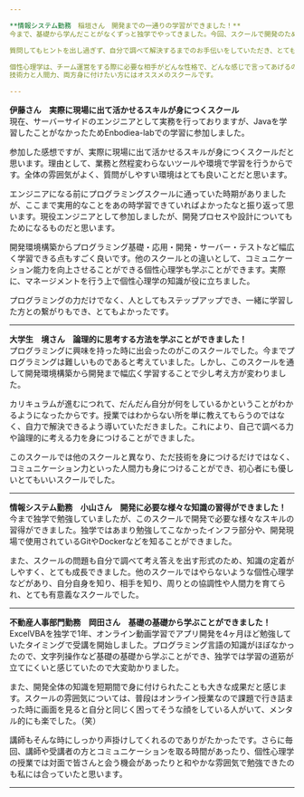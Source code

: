 ```yaml
---

**情報システム勤務　稲垣さん　開発までの一通りの学習ができました！**  
今まで、基礎から学んだことがなくずっと独学でやってきました。今回、スクールで開発のための設計、サーバー構築、Dockerといったインフラ技術から、Webサイトを作成したりWebアプリを開発するまでの様々なことを学ぶことができました。

質問してもヒントを出し過ぎず、自分で調べて解決するまでのお手伝いをしていただき、とても成長に繋がりました。スクールで学んだことが、今、すごく基礎知識として役立っています。

個性心理学は、チーム運営をする際に必要な相手がどんな性格で、どんな感じで言ってあげるのがいいのかや、自分を開示することで相手を知ることができるなど、様々な効果を実感することができます。人間力を育ててくれるスクールです！  
技術力と人間力、両方身に付けたい方にはオススメのスクールです。

---
```


**伊藤さん　実際に現場に出て活かせるスキルが身につくスクール**  
現在、サーバーサイドのエンジニアとして実務を行っておりますが、Javaを学習したことがなかったためEnbodiea-labでの学習に参加しました。

参加した感想ですが、実際に現場に出て活かせるスキルが身につくスクールだと思います。理由として、業務と然程変わらないツールや環境で学習を行うからです。全体の雰囲気がよく、質問がしやすい環境はとても良いことだと思います。

エンジニアになる前にプログラミングスクールに通っていた時期がありましたが、ここまで実用的なことをあの時学習できていればよかったなと振り返って思います。現役エンジニアとして参加しましたが、開発プロセスや設計についてもためになるものだと思います。

開発環境構築からプログラミング基礎・応用・開発・サーバー・テストなど幅広く学習できる点もすごく良いです。他のスクールとの違いとして、コミュニケーション能力を向上させることができる個性心理学も学ぶことができます。実際に、マネージメントを行う上で個性心理学の知識が役に立ちました。

プログラミングの力だけでなく、人としてもステップアップでき、一緒に学習した方との繋がりもでき、とてもよかったです。

---

**大学生　境さん　論理的に思考する方法を学ぶことができました！**  
プログラミングに興味を持った時に出会ったのがこのスクールでした。今までプログラミングは難しいものであると考えていました。しかし、このスクールを通して開発環境構築から開発まで幅広く学習することで少し考え方が変わりました。

カリキュラムが進むにつれて、だんだん自分が何をしているかということがわかるようになったからです。授業ではわからない所を単に教えてもらうのではなく、自力で解決できるよう導いていただきました。これにより、自己で調べる力や論理的に考える力を身につけることができました。

このスクールでは他のスクールと異なり、ただ技術を身につけるだけではなく、コミュニケーション力といった人間力も身につけることができ、初心者にも優しいとてもいいスクールでした。

---

**情報システム勤務　小山さん　開発に必要な様々な知識の習得ができました！**  
今まで独学で勉強していましたが、このスクールで開発で必要な様々なスキルの習得ができました。独学ではあまり勉強してこなかったインフラ部分や、開発現場で使用されているGitやDockerなどを知ることができました。

また、スクールの問題も自分で調べて考え答えを出す形式のため、知識の定着がしやすく、とても成長できました。他のスクールではやらないような個性心理学などがあり、自分自身を知り、相手を知り、周りとの協調性や人間力を育てられ、とても有意義なスクールでした。

---

**不動産人事部門勤務　岡田さん　基礎の基礎から学ぶことができました！**  
ExcelVBAを独学で1年、オンライン動画学習でアプリ開発を4ヶ月ほど勉強していたタイミングで受講を開始しました。プログラミング言語の知識がほぼなかったので、文字列操作など基礎の基礎から学ぶことができ、独学では学習の道筋が立てにくいと感じていたので大変助かりました。

また、開発全体の知識を短期間で身に付けられたことも大きな成果だと感じます。スクールの雰囲気については、普段はオンライン授業なので課題で行き詰まった時に画面を見ると自分と同じく困ってそうな顔をしている人がいて、メンタル的にも楽でした。（笑）

講師もそんな時にしっかり声掛けしてくれるのでありがたかったです。さらに毎回、講師や受講者の方とコミュニケーションを取る時間があったり、個性心理学の授業では対面で皆さんと会う機会があったりと和やかな雰囲気で勉強できたのも私には合っていたと思います。

--- 
